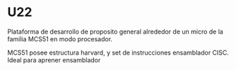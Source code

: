 # U22
Plataforma de desarrollo de proposito general alrededor de un micro de la
familia MCS51 en modo procesador.

MCS51 posee estructura harvard, y set de instrucciones ensamblador CISC.
Ideal para aprener ensamblador
